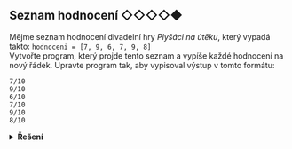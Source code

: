 ## Seznam hodnocení ◇◇◇◇◆

Mějme seznam hodnocení divadelní hry *Plyšáci na útěku*, který vypadá takto:
`hodnoceni = [7, 9, 6, 7, 9, 8]`  
Vytvořte program, který projde tento seznam a vypíše každé hodnocení na nový řádek. Upravte program tak, aby vypisoval
výstup v tomto formátu:

    7/10
    9/10
    6/10
    7/10
    9/10
    8/10

<details>
<summary><b>Řešení</b></summary>


```python
hodnoceni = [7, 9, 6, 7, 9, 8]
for prvek in hodnoceni:
    print(f"{prvek}/10")
```

</details>
